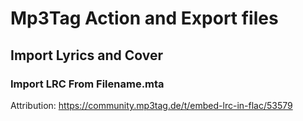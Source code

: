 <!-- markdownlint-disable MD034 -->

# Mp3Tag Action and Export files

## Import Lyrics and Cover

### Import LRC From Filename.mta

Attribution: https://community.mp3tag.de/t/embed-lrc-in-flac/53579
